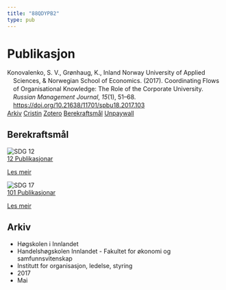 ```yaml
---
title: "88QDYPB2"
type: pub
---
```

<h1>Publikasjon</h1>
<article id="csl-bib-container-88QDYPB2" class="csl-bib-container">
  <div class="csl-bib-body" style="line-height: 1.35; padding-left: 1em; text-indent:-1em;">
  <div class="csl-entry">Konovalenko, S. V., Gr&#xF8;nhaug, K., Inland Norway University of Applied Sciences, &amp; Norwegian School of Economics. (2017). Coordinating Flows of Organisational Knowledge: The Role of the Corporate University. <i>Russian Management Journal</i>, <i>15</i>(1), 51&#x2013;68. <a href="https://doi.org/10.21638/11701/spbu18.2017.103">https://doi.org/10.21638/11701/spbu18.2017.103</a></div>
</div>
  <div class="csl-bib-buttons">
    <a href="#taxonomy-article-88QDYPB2" class="csl-bib-button">Arkiv</a>
    <a href alt="Cristin URL" class="csl-bib-button">Cristin</a>
    <a href alt="Zotero URL" class="csl-bib-button">Zotero</a>
    <a href="#sdg-article-88QDYPB2" class="csl-bib-button">Berekraftsmål</a>
    <a href="https://dspace.spbu.ru/bitstream/11701/6704/1/03-Konovalenko.pdf" class="csl-bib-button">Unpaywall</a>
  </div>
  <div id="csl-bib-meta-container-88QDYPB2"></div>
</article>
<div id="csl-bib-meta-88QDYPB2" class="csl-bib-meta">
  <article id="sdg-article-88QDYPB2" class="sdg-article">
    <h1>Berekraftsmål</h1>
    <div class="sdg-container"><div id="sdg12" class="sdg">
<img src="{{< params subfolder >}}images/sdg/sdg12_no.png" class="image" alt="SDG 12">
<div class="sdg-overlay">
<a href="{{< params subfolder >}}no/archive/?sdg=12#archive" class="sdg-publication-count"><span>12</span> Publikasjonar</a>
<p><a href="https://www.fn.no/om-fn/fns-baerekraftsmaal/ansvarlig-forbruk-og-produksjon?lang=nno-NO" class="sdg-read-more">Les meir</a></p>
</div>
</div> <div id="sdg17" class="sdg">
<img src="{{< params subfolder >}}images/sdg/sdg17_no.png" class="image" alt="SDG 17">
<div class="sdg-overlay">
<a href="{{< params subfolder >}}no/archive/?sdg=17#archive" class="sdg-publication-count"><span>101</span> Publikasjonar</a>
<p><a href="https://www.fn.no/om-fn/fns-baerekraftsmaal/samarbeid-for-aa-naa-maalene?lang=nno-NO" class="sdg-read-more">Les meir</a></p>
</div>
</div></div>
  </article>
  <article id="taxonomy-article-88QDYPB2" class="taxonomy-article">
    <h1>Arkiv</h1>
    <ul>
      <li>Høgskolen i Innlandet</li>
      <li>Handelshøgskolen Innlandet - Fakultet for økonomi og samfunnsvitenskap</li>
      <li>Institutt for organisasjon, ledelse, styring</li>
      <li>2017</li>
      <li>Mai</li>
    </ul>
  </article>
</div>
